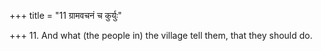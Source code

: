 +++
title = "11 ग्रामवचनं च कुर्युः"

+++
11. And what (the people in) the village tell them, that they should do.
